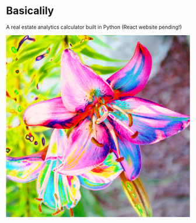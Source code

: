 # Basicalily
A real estate analytics calculator built in Python (React website pending!)

![Basicalily](basicalily.jpg)
